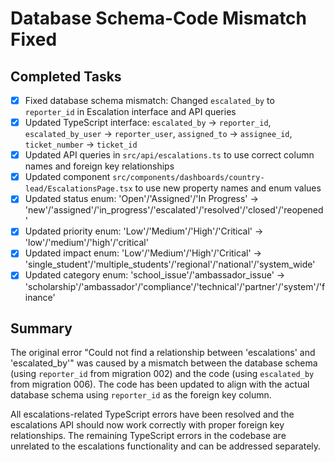 # Database Schema-Code Mismatch Fixed

## Completed Tasks
- [x] Fixed database schema mismatch: Changed `escalated_by` to `reporter_id` in Escalation interface and API queries
- [x] Updated TypeScript interface: `escalated_by` → `reporter_id`, `escalated_by_user` → `reporter_user`, `assigned_to` → `assignee_id`, `ticket_number` → `ticket_id`
- [x] Updated API queries in `src/api/escalations.ts` to use correct column names and foreign key relationships
- [x] Updated component `src/components/dashboards/country-lead/EscalationsPage.tsx` to use new property names and enum values
- [x] Updated status enum: 'Open'/'Assigned'/'In Progress' → 'new'/'assigned'/'in_progress'/'escalated'/'resolved'/'closed'/'reopened'
- [x] Updated priority enum: 'Low'/'Medium'/'High'/'Critical' → 'low'/'medium'/'high'/'critical'
- [x] Updated impact enum: 'Low'/'Medium'/'High'/'Critical' → 'single_student'/'multiple_students'/'regional'/'national'/'system_wide'
- [x] Updated category enum: 'school_issue'/'ambassador_issue' → 'scholarship'/'ambassador'/'compliance'/'technical'/'partner'/'system'/'finance'

## Summary
The original error "Could not find a relationship between 'escalations' and 'escalated_by'" was caused by a mismatch between the database schema (using `reporter_id` from migration 002) and the code (using `escalated_by` from migration 006). The code has been updated to align with the actual database schema using `reporter_id` as the foreign key column.

All escalations-related TypeScript errors have been resolved and the escalations API should now work correctly with proper foreign key relationships. The remaining TypeScript errors in the codebase are unrelated to the escalations functionality and can be addressed separately.
